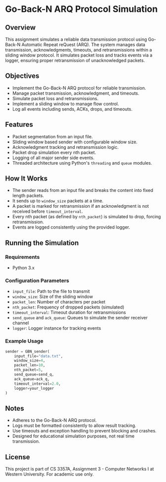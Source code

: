 # Go-Back-N ARQ Protocol Simulation

## Overview

This assignment simulates a reliable data transmission protocol using Go-Back-N Automatic Repeat reQuest (ARQ). The system manages data transmission, acknowledgments, timeouts, and retransmissions within a sliding window protocol. It simulates packet loss and tracks events via a logger, ensuring proper retransmission of unacknowledged packets.

## Objectives

- Implement the Go-Back-N ARQ protocol for reliable transmission.
- Manage packet transmission, acknowledgment, and timeouts.
- Simulate packet loss and retransmissions.
- Implement a sliding window to manage flow control.
- Log all events including sends, ACKs, drops, and timeouts.

## Features

- Packet segmentation from an input file.
- Sliding window based sender with configurable window size.
- Acknowledgment tracking and retransmission logic.
- Packet drop simulation every nth packet.
- Logging of all major sender side events.
- Threaded architecture using Python's `threading` and `queue` modules.

## How It Works

- The sender reads from an input file and breaks the content into fixed length packets.
- It sends up to `window_size` packets at a time.
- A packet is marked for retransmission if an acknowledgment is not received before `timeout_interval`.
- Every nth packet (as defined by `nth_packet`) is simulated to drop, forcing retransmission.
- Events are logged consistently using the provided logger.

## Running the Simulation

### Requirements

- Python 3.x

### Configuration Parameters

- `input_file`: Path to the file to transmit
- `window_size`: Size of the sliding window
- `packet_len`: Number of characters per packet
- `nth_packet`: Frequency of dropped packets (simulated)
- `timeout_interval`: Timeout duration for retransmissions
- `send_queue` and `ack_queue`: Queues to simulate the sender receiver channel
- `logger`: Logger instance for tracking events

### Example Usage

```python
sender = GBN_sender(
    input_file="data.txt",
    window_size=4,
    packet_len=10,
    nth_packet=5,
    send_queue=send_q,
    ack_queue=ack_q,
    timeout_interval=2.0,
    logger=your_logger
)
```

## Notes

- Adheres to the Go-Back-N ARQ protocol.
- Logs must be formatted consistently to allow result tracking.
- Use timeouts and exception handling to prevent blocking and crashes.
- Designed for educational simulation purposes, not real time transmission.

## License

This project is part of CS 3357A, Assignment 3 - Computer Networks I at Western University. For academic use only.
